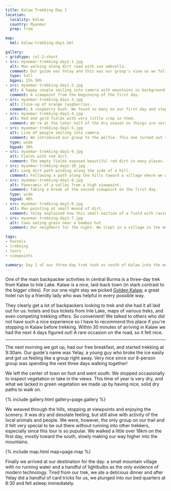 ```yaml
---
title: Kalaw Trekking Day 1
location:
  locality: Kalaw
  country: Myanmar
  prep: from

map:
  kml: kalaw-trekking-day1.kml

gallery:
- gridtype: col-2-short
- src: myanmar-trekking-day1-1.jpg
  alt: Man walking along dirt road with sun umbrella.
  comment: Our guide was Yelay and this was our group's view as we followed him for three days.
  type: tall
  bgpos: 15% 50%
- src: myanmar-trekking-day1-2.jpg
  alt: A happy couple smiling into camera with mountains in background.
  comment: A viewpoint from the beginning of the first day.
- src: myanmar-trekking-day1-3.jpg
  alt: Close-up of orange raspberries.
  comment: A raspberry bush. We found so many on our first day and stopped at every single one to pick them clean. People don't sell them in the market because in this weather the fruit goes bad too quickly to be worth it.
- src: myanmar-trekking-day1-4.jpg
  alt: Red and gold fields with very little crop in them.
  comment: We're at the later half of the dry season so things are very dry, crops are all harvested.
- src: myanmar-trekking-day1-5.jpg
  alt: Line of people smiling into camera.
  comment: We introduced our group to the pelfie. This one turned out really great!
  type: wide
  bgpad: 30%
- src: myanmar-trekking-day1-9.jpg
  alt: Fields with red dirt.
  comment: The empty fields exposed beautiful red dirt in many places.
- src: myanmar-trekking-day1-10.jpg
  alt: Long dirt path winding along the side of a hill.
  comment: Following a path along the hills toward a village where we would sleep for the night.
- src: myanmar-trekking-day1-8.jpg
  alt: Panoramic of a valley from a high viewpoint.
  comment: Taking a break at the second viewpoint on the first day.
  type: wide
  bgpad: 40%
- src: myanmar-trekking-day1-6.jpg
  alt: Man pointing at small mound of dirt.
  comment: Yelay explained how this small section of a field with raised dirt is an offering for a good harvest. Once pointed out, you spot them all over the farmland.
- src: myanmar-trekking-day1-7.jpg
  alt: Cows eating grass near a bamboo hut.
  comment: Our neighbors for the night. We slept in a village in the mountains. No electricity, no running water.

tags:
- hostels
- trekking
- tours
- viewpoints

summary: Day 1 of our three-day trek took us south of Kalaw into the mountains. We walked over 18km and stopped to sleep in a mountain village.
---
```


One of the main backpacker activities in central Burma is a three-day trek from Kalaw to Inle Lake. Kalaw is a nice, laid-back town (in stark contrast to the bigger cities). For our one night stay we picked [Golden Kalaw](http://www.tripadvisor.com/Hotel_Review-g1016308-d1536822-Reviews-Golden_Kalaw_Inn-Kalaw_Shan_State.html), a great hotel run by a friendly lady who was helpful in every possible way.

They clearly get a lot of backpackers looking to trek and she had it all laid out for us: hotels and bus tickets from Inle Lake, maps of various treks, and even competing trekking offers. So convenient! We talked to others who did not have such a nice experience so I have to recommend this place if you're stopping in Kalaw before trekking. Within 30 minutes of arriving in Kalaw we had the next 4 days figured out! A rare occasion on the road, so it felt nice.

---

The next morning we got up, had our free breakfast, and started trekking at 9:30am. Our guide's name was Yelay, a young guy who broke the ice easily and got us feeling like a group right away. Very nice since our 8-person group was spending the next three days walking together!

We left the center of town on foot and went south. We stopped occasionally to inspect vegetation or take in the views. This time of year is very dry, and what we lacked in green vegetation we made up by having nice, solid dry paths to walk on.

{% include gallery.html gallery=page.gallery %}

We weaved through the hills, stopping at viewpoints and enjoying the scenery. It was dry and desolate feeling, but still alive with activity of the local animals and people. We were, however, the only group on our trail and it felt very special to be out there without running into other trekkers, especially since this tour is so popular. We walked a little over 18km on the first day, mostly toward the south, slowly making our way higher into the mountains.

{% include map.html map=page.map %}

Finally we arrived at our destination for the day: a small mountain village with no running water and a handful of lightbulbs as the only evidence of modern technology. Tired from our trek, we ate a delicious dinner and after Yelay did a handful of card tricks for us, we plunged into our bed quarters at 8:30 and fell asleep immediately.
